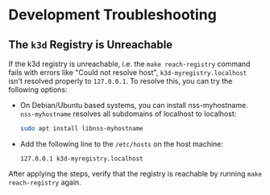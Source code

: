 <!--
 ~ SPDX-FileCopyrightText: Copyright DB InfraGO AG and contributors
 ~ SPDX-License-Identifier: Apache-2.0
 -->

# Development Troubleshooting

## The `k3d` Registry is Unreachable

If the k3d registry is unreachable, i.e. the `make reach-registry` command
fails with errors like "Could not resolve host", `k3d-myregistry.localhost`
isn't resolved properly to `127.0.0.1`. To resolve this, you can try the
following options:

- On Debian/Ubuntu based systems, you can install nss-myhostname.
  `nss-myhostname` resolves all subdomains of localhost to localhost:

    ```sh
    sudo apt install libnss-myhostname
    ```

- Add the following line to the `/etc/hosts` on the host machine:
    ```
    127.0.0.1 k3d-myregistry.localhost
    ```

After applying the steps, verify that the registry is reachable by running
`make reach-registry` again.
